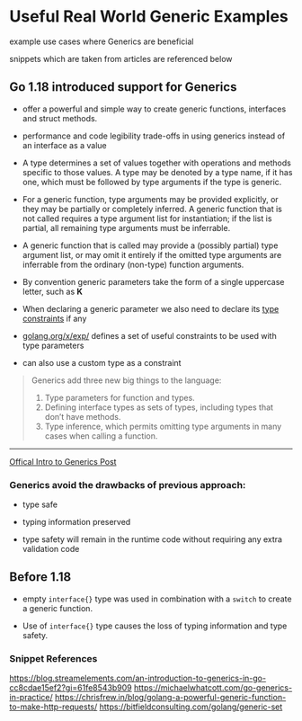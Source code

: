 # Useful Real World Generic Examples

example use cases where Generics are beneficial

snippets which are taken from articles are referenced below

## Go 1.18 introduced support for Generics

- offer a powerful and simple way to create generic functions, interfaces and struct methods.

- performance and code legibility trade-offs in using generics instead of an interface as a value

- A type determines a set of values together with operations and methods specific to those values. A type may be denoted by a type name, if it has one, which must be followed by type arguments if the type is generic.

- For a generic function, type arguments may be provided explicitly, or they may be partially or completely inferred. A generic function that is not called requires a type argument list for instantiation; if the list is partial, all remaining type arguments must be inferrable.

- A generic function that is called may provide a (possibly partial) type argument list, or may omit it entirely if the omitted type arguments are inferrable from the ordinary (non-type) function arguments.

- By convention generic parameters take the form of a single uppercase letter, such as **K**

- When declaring a generic parameter we also need to declare its [type constraints](https://go.dev/ref/spec#Type_parameter_declarations) if any

- [golang.org/x/exp/](https://pkg.go.dev/golang.org/x/exp/constraints) defines a set of useful constraints to be used with type parameters

- can also use a custom type as a constraint

> Generics add three new big things to the language:
>
> 1.  Type parameters for function and types.
> 2.  Defining interface types as sets of types, including types that don’t have methods.
> 3.  Type inference, which permits omitting type arguments in many cases when calling a function.

---

[Offical Intro to Generics Post](https://go.dev/blog/intro-generics)

### Generics avoid the drawbacks of previous approach:

- type safe

- typing information preserved

- type safety will remain in the runtime code without requiring any extra validation code

## Before 1.18

- empty `interface{}` type was used in combination with a `switch` to create a generic function.

- Use of `interface{}` type causes the loss of typing information and type safety.

### Snippet References

https://blog.streamelements.com/an-introduction-to-generics-in-go-cc8cdae15ef2?gi=61fe8543b909
https://michaelwhatcott.com/go-generics-in-practice/
https://chrisfrew.in/blog/golang-a-powerful-generic-function-to-make-http-requests/
https://bitfieldconsulting.com/golang/generic-set
